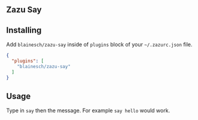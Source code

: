 ## Zazu Say

## Installing

Add `blainesch/zazu-say` inside of `plugins` block of your  `~/.zazurc.json` file.

~~~ json
{
  "plugins": [
    "blainesch/zazu-say"
  ]
}
~~~

## Usage

Type in `say` then the message. For example `say hello` would work.
